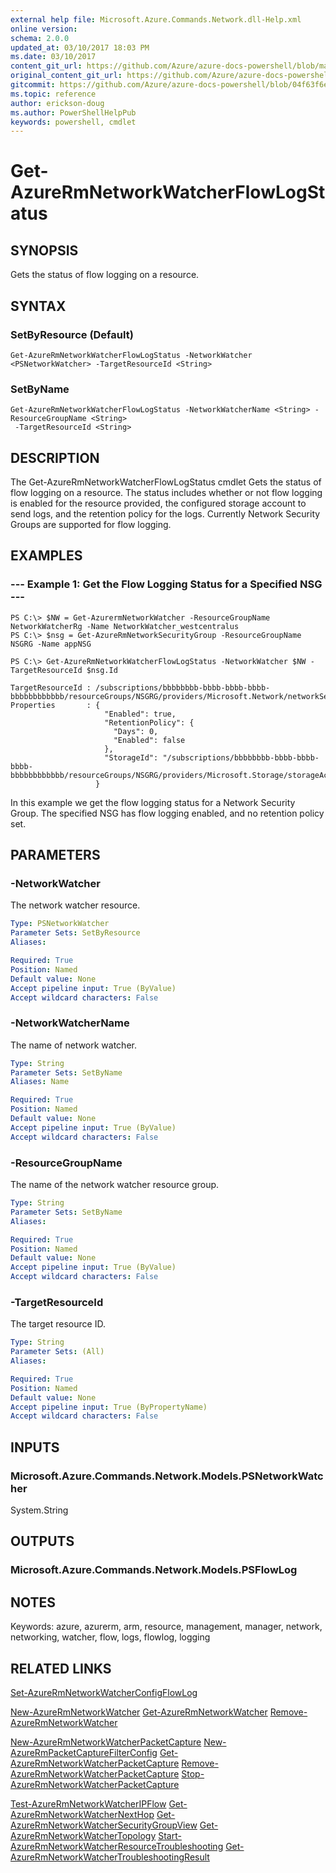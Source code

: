 ```yaml
---
external help file: Microsoft.Azure.Commands.Network.dll-Help.xml
online version:
schema: 2.0.0
updated_at: 03/10/2017 18:03 PM
ms.date: 03/10/2017
content_git_url: https://github.com/Azure/azure-docs-powershell/blob/marchrelease/azureps-cmdlets-docs/ResourceManager/AzureRM.Network/v3.6.0/Get-AzureRmNetworkWatcherFlowLogStatus.md
original_content_git_url: https://github.com/Azure/azure-docs-powershell/blob/marchrelease/azureps-cmdlets-docs/ResourceManager/AzureRM.Network/v3.6.0/Get-AzureRmNetworkWatcherFlowLogStatus.md
gitcommit: https://github.com/Azure/azure-docs-powershell/blob/04f63f6e685743ace2c57eb157574e34e8610b1c
ms.topic: reference
author: erickson-doug
ms.author: PowerShellHelpPub
keywords: powershell, cmdlet
---
```


# Get-AzureRmNetworkWatcherFlowLogStatus

## SYNOPSIS
Gets the status of flow logging on a resource.

## SYNTAX

### SetByResource (Default)
```
Get-AzureRmNetworkWatcherFlowLogStatus -NetworkWatcher <PSNetworkWatcher> -TargetResourceId <String>
```

### SetByName
```
Get-AzureRmNetworkWatcherFlowLogStatus -NetworkWatcherName <String> -ResourceGroupName <String>
 -TargetResourceId <String>
```

## DESCRIPTION
The Get-AzureRmNetworkWatcherFlowLogStatus cmdlet Gets the status of flow logging on a resource. 
The status includes whether or not flow logging is enabled for the resource provided, the configured storage account to send logs, and the retention policy for the logs. 
Currently Network Security Groups are supported for flow logging. 

## EXAMPLES

### --- Example 1: Get the Flow Logging Status for a Specified NSG ---
```
PS C:\> $NW = Get-AzurermNetworkWatcher -ResourceGroupName NetworkWatcherRg -Name NetworkWatcher_westcentralus
PS C:\> $nsg = Get-AzureRmNetworkSecurityGroup -ResourceGroupName NSGRG -Name appNSG

PS C:\> Get-AzureRmNetworkWatcherFlowLogStatus -NetworkWatcher $NW -TargetResourceId $nsg.Id

TargetResourceId : /subscriptions/bbbbbbbb-bbbb-bbbb-bbbb-bbbbbbbbbbbb/resourceGroups/NSGRG/providers/Microsoft.Network/networkSecurityGroups/appNSG
Properties       : {
                     "Enabled": true,
                     "RetentionPolicy": {
                       "Days": 0,
                       "Enabled": false
                     },
                     "StorageId": "/subscriptions/bbbbbbbb-bbbb-bbbb-bbbb-bbbbbbbbbbbb/resourceGroups/NSGRG/providers/Microsoft.Storage/storageAccounts/contosostorageacct123"
                   }

```

In this example we get the flow logging status for a Network Security Group. The specified NSG has flow logging enabled, and no retention policy set.

## PARAMETERS

### -NetworkWatcher
The network watcher resource.

```yaml
Type: PSNetworkWatcher
Parameter Sets: SetByResource
Aliases: 

Required: True
Position: Named
Default value: None
Accept pipeline input: True (ByValue)
Accept wildcard characters: False
```

### -NetworkWatcherName
The name of network watcher.

```yaml
Type: String
Parameter Sets: SetByName
Aliases: Name

Required: True
Position: Named
Default value: None
Accept pipeline input: True (ByValue)
Accept wildcard characters: False
```

### -ResourceGroupName
The name of the network watcher resource group.

```yaml
Type: String
Parameter Sets: SetByName
Aliases: 

Required: True
Position: Named
Default value: None
Accept pipeline input: True (ByValue)
Accept wildcard characters: False
```

### -TargetResourceId
The target resource ID.

```yaml
Type: String
Parameter Sets: (All)
Aliases: 

Required: True
Position: Named
Default value: None
Accept pipeline input: True (ByPropertyName)
Accept wildcard characters: False
```

## INPUTS

### Microsoft.Azure.Commands.Network.Models.PSNetworkWatcher
System.String


## OUTPUTS

### Microsoft.Azure.Commands.Network.Models.PSFlowLog


## NOTES
Keywords: azure, azurerm, arm, resource, management, manager, network, networking, watcher, flow, logs, flowlog, logging

## RELATED LINKS
[Set-AzureRmNetworkWatcherConfigFlowLog]()

[New-AzureRmNetworkWatcher]()
[Get-AzureRmNetworkWatcher]()
[Remove-AzureRmNetworkWatcher]()

[New-AzureRmNetworkWatcherPacketCapture]()
[New-AzureRmPacketCaptureFilterConfig]()
[Get-AzureRmNetworkWatcherPacketCapture]()
[Remove-AzureRmNetworkWatcherPacketCapture]()
[Stop-AzureRmNetworkWatcherPacketCapture]()

[Test-AzureRmNetworkWatcherIPFlow]()
[Get-AzureRmNetworkWatcherNextHop]()
[Get-AzureRmNetworkWatcherSecurityGroupView]()
[Get-AzureRmNetworkWatcherTopology]()
[Start-AzureRmNetworkWatcherResourceTroubleshooting]()
[Get-AzureRmNetworkWatcherTroubleshootingResult]()